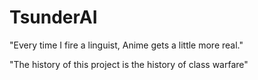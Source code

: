 # TsunderAI
"Every time I fire a linguist, Anime gets a little more real."

"The history of this project is the history of class warfare"
